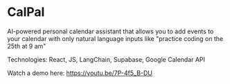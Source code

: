 # CalPal 

AI-powered personal calendar assistant that allows you to add events to your calendar with only natural language inputs like "practice coding on the 25th at 9 am"

Technologies: React, JS, LangChain, Supabase, Google Calendar API

Watch a demo here: https://youtu.be/7P-4f5_B-DU
